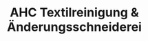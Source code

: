 ---
title: "AHC Textilreinigung & Änderungsschneiderei"
url: /haar/ahc-textilreinigung-und-aenderungsschneiderei/
shop: Wäscherei
---